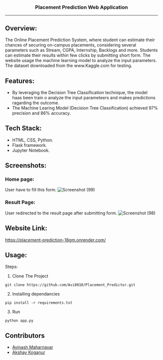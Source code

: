 <h3 align="center">Placement Prediction Web Application</h3>

---
## Overview:
<p>The Online Placement Prediction System, where student can estimate their chances of securing on-campus placements, considering several parameters such as Stream, CGPA, Internship, Backlogs and more. Students can estimate their results within few clicks by submitting short form. The website usage the machine learning model to analyze the input parameters. The dataset downloaded from the www.Kaggle.com for testing.
</p>

## Features:
- By leveraging the Decision Tree Classification technique, the model haas been train o analyze the input parameteers and makes predictions ragarding the outcome.
- The Machine Learing Model (Decision Tree Classification) achieved 97% precision and 86% accuracy.

## Tech Stack:
- HTML, CSS, Python.
- Flask framework.
- Jupyter Notebook.

## Screenshots:
### Home page:
User have to fill this form.
![Screenshot (99)](https://github.com/Avi8010/Placement_Predictor/assets/124759114/61855759-9501-4d6e-977f-72fcb0951737)

### Result Page:
User redirected to the result page after submitting form.
![Screenshot (98)](https://github.com/Avi8010/Placement_Predictor/assets/124759114/85997a0a-bf8b-4654-b9c0-294a3a2e9492)



## Website Link:

https://placement-prediction-18gm.onrender.com/


## Usage:
Steps:
1. Clone The Project
```
git clone https://github.com/Avi8010/Placement_Predictor.git
```
2. Installing dependancies
```
pip install -r requirements.txt
```
3. Run
```
python app.py
```
## Contributors
- <a href="https://github.com/Avi8010">Avinash Maharnavar</a>
- <a href="https://github.com/akshaykoganur">Akshay Koganur</a>



